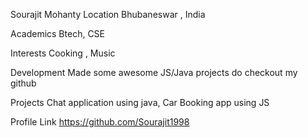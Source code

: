 Sourajit Mohanty
Location
Bhubaneswar , India

Academics
Btech, CSE

Interests
Cooking , Music

Development
Made some awesome JS/Java projects do checkout my github

Projects
Chat application using java, Car Booking app using JS

Profile Link
https://github.com/Sourajit1998
